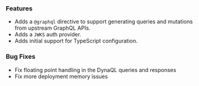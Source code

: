 ### Features

- Adds a `@graphql` directive to support generating queries and mutations from upstream GraphQL APIs.
- Adds a `JWKS` auth provider.
- Adds initial support for TypeScript configuration.

### Bug Fixes

- Fix floating point handling in the DynaQL queries and responses
- Fix more deployment memory issues
